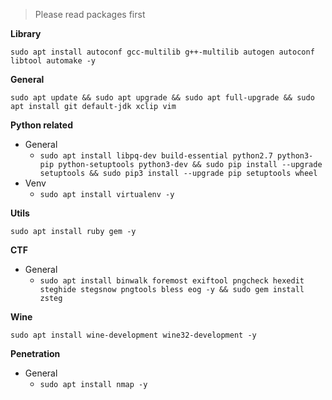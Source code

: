 > Please read packages first

**Library**

`sudo apt install autoconf gcc-multilib g++-multilib autogen autoconf libtool automake -y`

**General**

`sudo apt update && sudo apt upgrade && sudo apt full-upgrade && sudo apt install git default-jdk xclip vim`

**Python related**

  * General
    * `sudo apt install libpq-dev build-essential python2.7 python3-pip python-setuptools python3-dev && sudo pip install --upgrade setuptools && sudo pip3 install --upgrade pip setuptools wheel`
  * Venv
    * `sudo apt install virtualenv -y`

**Utils**

`sudo apt install ruby gem -y`

**CTF** 

  * General
    * `sudo apt install binwalk foremost exiftool pngcheck hexedit steghide stegsnow pngtools bless eog -y && sudo gem install zsteg`  

**Wine**

`sudo apt install wine-development wine32-development -y`

**Penetration**

  * General
    * `sudo apt install nmap -y`
